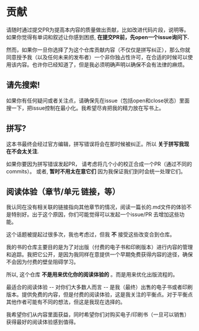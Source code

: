 # 贡献
请随时通过提交PR为提高本内容的质量做出贡献，比如改进代码片段，说明等。如果你觉得有单词和叙述让你感到困惑, **在提交PR前，先open一个issue询问下.**

然而，如果你一旦你选择了为这个仓库贡献内容（不仅仅是拼写纠正），那么你就同意授予我（以及任何未来的发布者）一个非你独占性许可，在合适的时候可以使用该内容。也许你已经知道了，但是我必须明确声明以确保不会有法律的麻烦。

## 请先搜索!

如果你有任何疑问或者关注点，请确保先在issue（包括open和close状态）里面搜一下，把issue控制在最小化。我希望尽肯把我的精力放在写书上。

## 拼写?

这本书最终会经过官方编辑，拼写错误将会在那时候被纠正。所以 **关于拼写我现在不会太关注**.

如果你要因为拼写错误发起PR， 请考虑将几个小的校正合成一个PR（通过不同的commits）。 或者, **暂时不用太在意它们** 因为我保证我们到时会统一处理它们。

## 阅读体验（章节/单元 链接，等）

我认同在没有相关联的链接指向其他章节的情况，阅读一篇长的.md文件的体验不是特别好。出于这个原因，你们可能觉得可以发起一个issue/PR 去增加这些功能。

这个话题被提起过很多次，我也考虑过，但我 **不** 接受这些改变合到仓库。
 
我的书的仓库主要目的是为了对出版（付费的电子书和印刷版本）进行内容的管理和追踪。我把它公开，是因为我同样在意提供一个早期免费获得内容的途径，确保不会因为付费的壁垒阻碍学习。

所以, 这个仓库 **不是用来优化你的阅读体验的** 。而是用来优化出版流程的。

最适合的阅读体验 -- 对你们大多数人而言 -- 是我（最终）出售的电子书或者印刷版本。提供免费的内容，但是付费的阅读体验，这是我关注的平衡点。对于平衡点其他作者可能有不同的想法，但这是我现在选择的。

我希望你们从内容里面获益，同时希望你们对购买电子/印刷书（一旦可以销售）获得最好的阅读体验感到值得。
